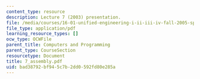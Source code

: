 ```yaml
---
content_type: resource
description: Lecture 7 (2003) presentation.
file: /media/courses/16-01-unified-engineering-i-ii-iii-iv-fall-2005-spring-2006/bad38792bf945c7b2dd0592fd80e285a_7_assembly.pdf
file_type: application/pdf
learning_resource_types: []
ocw_type: OCWFile
parent_title: Computers and Programming
parent_type: CourseSection
resourcetype: Document
title: 7_assembly.pdf
uid: bad38792-bf94-5c7b-2dd0-592fd80e285a
---
```

